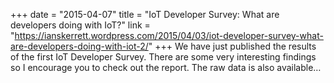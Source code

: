 +++
date = "2015-04-07"
title = "IoT Developer Survey: What are developers doing with IoT?"
link = "https://ianskerrett.wordpress.com/2015/04/03/iot-developer-survey-what-are-developers-doing-with-iot-2/"
+++
We have just published the results of the first IoT Developer Survey.  There are some very interesting findings so I encourage you to check out the report.  The raw data is also available…